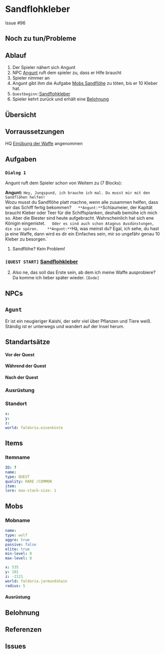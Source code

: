 # Sandflohkleber <!-- omit in toc -->
Issue #96

## Noch zu tun/Probleme

## Ablauf

1. Der Spieler nähert sich Angunt
2. NPC [Angunt](#Angunt) ruft dem spieler zu, dass er Hlfe braucht
3. Spieler nimmer an
4. Angunt gibt ihm die Aufgabe [Mobs Sandflöhe](#Sandflöhe) zu töten, bis er 10 Kleber hat.
5.  `Questbeginn:`[Sandflohkleber](#sandflohkleber)
6. Spieler kehrt zurück und erhält eine [Belohnung](#Belohnung)
   
## Übersicht

## Vorraussetzungen

HQ [Einübung der Waffe](../../5-einübung-der-waffe/ReADME-md) angenommen

## Aufgaben

### `Dialog 1`

Angunt ruft dem Spieler schon von Weitem zu (7 Blocks):   

**Angunt:** `Hey, Jungspund, ich brauche ich mal. Du musst mir mit den Sandflöhen helfen!`   
Wozu musst du Sandflöhe platt machne, wenn alle zusammen helfen, dass wir das Schiff fertig bekommen?`   
**Angunt:** `Schlaumeier, der Kapität braucht Kleber oder Teer für die Schiffsplanken, deshalb bemühe ich mich so. Aber die Biester sind heute aufgebracht. Wahrscheinlich hat sich ene Königin eingenistet.`   
Oder es sind auch schon Atagnus Ausdünstungen, die sie spüren.   
**Angunt:** `Hä, was meinst du? Egal, ich sehe, du hast ja eine Waffe, dann wird es dir ein Einfaches sein, mir so ungefähr genau 10 Kleber zu besorgen.`

1. Sandflöhe? Kein Problem!
   
###  `[QUEST START]` [Sandflohkleber](#sandflohkleber)

2. Also ne, das soll das Erste sein, ab dem ich meine Waffe ausprobiere? Da komme ich lieber später wieder. `[Ende]`




## NPCs

## `Agunt`

Er ist ein neugieriger Kaishi, der sehr viel über Pflanzen und Tiere weiß. Ständig ist er unterwegs und wandert auf der Insel herum.


## Standartsätze  
#### Vor der Quest
#### Während der Quest  
#### Nach der Quest
### Ausrüstung
### Standort



```yml
x: 
y: 
z: 
world: faldoria.eisenküste
```

## Items

### Itemname

```yml
ID: ?
name: 
type: QUEST
quality: RARE /COMMON
item: 
lore: max-stack-size: 1
```


## Mobs
### Mobname

```yml
name: 
type: wolf
aggro: true
passive: false
elite: true
min-level: 8
max-level: 8
```
```yml
x: 535
y: 101
z: -2121
world: faldoria.jarmundshain
radius: 5
```


#### Ausrüstung
## Belohnung
## Referenzen
## Issues


